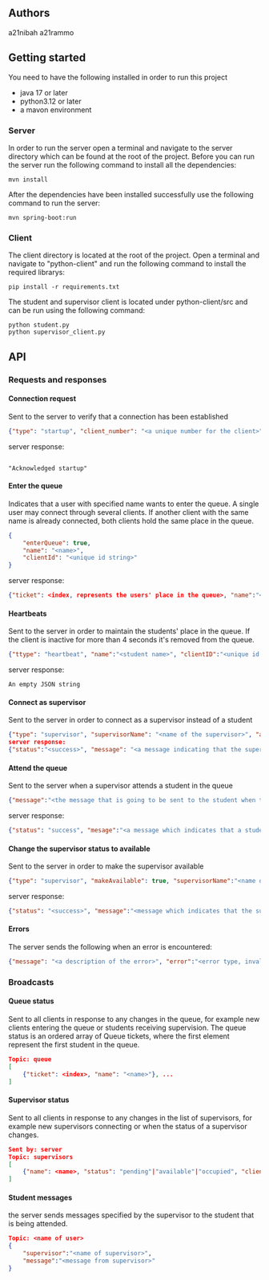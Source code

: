 ## Authors
a21nibah
a21rammo
## Getting started
You need to have the following installed in order to run this project
- java 17 or later
- python3.12 or later
- a mavon environment
### Server
In order to run the server open a terminal  and navigate to  the server directory which can be found at the root of the project.
Before  you can run the server run the following command to install all the dependencies:
```console
mvn install
```
After the dependencies have been installed successfully use the following command to run the server:
```console
mvn spring-boot:run
```
### Client
The client directory is located at the root of the project. Open a terminal and navigate to "python-client" and run the following command to install the required librarys:
```console
pip install -r requirements.txt
```
The student and supervisor client is located under python-client/src and can be run using the following command:
```console
python student.py
python supervisor_client.py
```
## API
### Requests and responses
#### Connection request
Sent to the server to verify that a connection has been established
```json
{"type": "startup", "client_number": "<a unique number for the client>"}
```
server response:
```

"Acknowledged startup"

```
#### Enter the queue
Indicates that a user with specified name wants to enter the queue.
A single user may connect through several clients. If another client with the same name is already connected, both clients hold the same place in the queue.
```json
{
    "enterQueue": true,
    "name": "<name>",
    "clientId": "<unique id string>"
}
```
server response:
```json
{"ticket": <index, represents the users' place in the queue>, "name":"<name>"}
```
#### Heartbeats
Sent to the server in order to maintain the students' place in the queue. If the client is inactive for more than 4 seconds it's removed from the queue.
```json
{"ttype": "heartbeat", "name":"<student name>", "clientID":"<unique id string>"}
```
server response:
```
An empty JSON string
```
#### Connect as supervisor
Sent to the server in order to connect as a supervisor instead of a student
```json
{"type": "supervisor", "supervisorName": "<name of the supervisor>", "addSupervisor": true}
server response:
{"status":"<success>", "message": "<a message indicating that the supervisor was added>"}
```
#### Attend the queue
Sent to the server when a supervisor attends a student in the queue
```json
{"message":"<the message that is going to be sent to the student when they are informed about their turn to be attended.>", "type":"supervisor", "attendStudent":true, "supervisorName": "<name of the supervisor that is going to attend the student>"}
```
server response:
```json
{"status": "success", "mesage":"<a message which indicates that a student is being attended>"}
```
#### Change the supervisor status to available
Sent to the server in order to make the supervisor available
```json
{"type": "supervisor", "makeAvailable": true, "supervisorName":"<name of the supervisor that is going to be made available>"}
```
server response:
```json
{"status": "<success>", "message":"<message which indicates that the supervisors' status has been changed>"}
```
#### Errors
The server sends the following when an error is encountered:
```json
{"message": "<a description of the error>", "error":"<error type, invalidMessage>"}
```
### Broadcasts
#### Queue status
Sent to all clients in response to any changes in the queue, for example new clients entering the queue or students receiving supervision. The queue status is an ordered array of Queue tickets, where the first element represent the first student in the queue.
```json
Topic: queue
[ 
    {"ticket": <index>, "name": "<name>"}, ... 
]
```
#### Supervisor status
Sent to all clients in response to any changes in the list of supervisors, for example new supervisors connecting or when the status of a supervisor changes.
```json
Sent by: server
Topic: supervisors
[ 
    {"name": <name>, "status": "pending"|"available"|"occupied", "client": undefined|{"ticket":<index>,"name":"<name>"}}, ... 
]
```
#### Student messages
the server sends messages specified by the supervisor to the student that is being attended.
```json
Topic: <name of user>
{
    "supervisor":"<name of supervisor>",
    "message":"<message from supervisor>"
}
```
